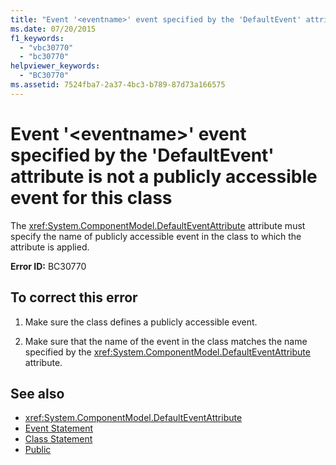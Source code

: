 ```yaml
---
title: "Event '<eventname>' event specified by the 'DefaultEvent' attribute is not a publicly accessible event for this class"
ms.date: 07/20/2015
f1_keywords: 
  - "vbc30770"
  - "bc30770"
helpviewer_keywords: 
  - "BC30770"
ms.assetid: 7524fba7-2a37-4bc3-b789-87d73a166575
---
```

# Event '\<eventname>' event specified by the 'DefaultEvent' attribute is not a publicly accessible event for this class
The <xref:System.ComponentModel.DefaultEventAttribute> attribute must specify the name of publicly accessible event in the class to which the attribute is applied.  
  
 **Error ID:** BC30770  
  
## To correct this error  
  
1. Make sure the class defines a publicly accessible event.  
  
2. Make sure that the name of the event in the class matches the name specified by the <xref:System.ComponentModel.DefaultEventAttribute> attribute.  
  
## See also

- <xref:System.ComponentModel.DefaultEventAttribute>
- [Event Statement](../../visual-basic/language-reference/statements/event-statement.md)
- [Class Statement](../../visual-basic/language-reference/statements/class-statement.md)
- [Public](../../visual-basic/language-reference/modifiers/public.md)
